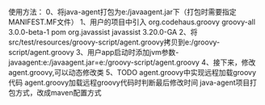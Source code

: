 使用方法：
0、将java-agent打包为e:/javaagent.jar下（打包时需要指定MANIFEST.MF文件）
1、用户的项目中引入
<dependency>
	<groupId>org.codehaus.groovy</groupId>
	<artifactId>groovy-all</artifactId>
	<version>3.0.0-beta-1</version>
	<type>pom</type>
</dependency>
<dependency>
	<groupId>org.javassist</groupId>
	<artifactId>javassist</artifactId>
	<version>3.20.0-GA</version>
</dependency>
2、将src/test/resources/groovy-script/agent.groovy拷贝到e:/groovy-script/agent.groovy
3、用户app启动时添加jvm参数-javaagent:e:/javaagent.jar=e:/groovy-script/agent.groovy
4、接下来，修改agent.groovy,可以动态修改类
5、TODO
	agent.groovy中实现远程加载groovy代码
	agent.groovy加载远程groovy代码时判断最后修改时间
	java-agent项目打包方式，改成maven配置方式
	
